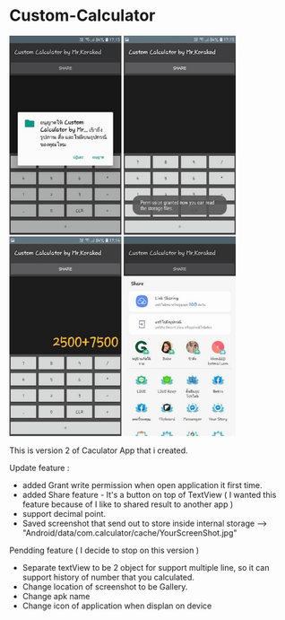 # Custom-Calculator

<img src="https://github.com/korakod2012/Custom-Calculator/blob/master/screenshot/01.jpg" width="200" >
<img src="https://github.com/korakod2012/Custom-Calculator/blob/master/screenshot/02.jpg" width="200" >
<img src="https://github.com/korakod2012/Custom-Calculator/blob/master/screenshot/03.jpg" width="200" >
<img src="https://github.com/korakod2012/Custom-Calculator/blob/master/screenshot/04.jpg" width="200" >

This is version 2 of Caculator App that i created.

Update feature :

- added Grant write permission when open application it first time.
- added Share feature - It's a button on top of TextView ( I wanted this feature because of I like to shared result to another app )
- support decimal point.
- Saved screenshot that send out to store inside internal storage -->  "Android/data/com.calculator/cache/YourScreenShot.jpg"



Pendding feature ( I decide to stop on this version )

- Separate textView to be 2 object for support multiple line, so it can support history of number that you calculated.
- Change location of screenshot to be Gallery.
- Change apk name
- Change icon of application when displan on device
